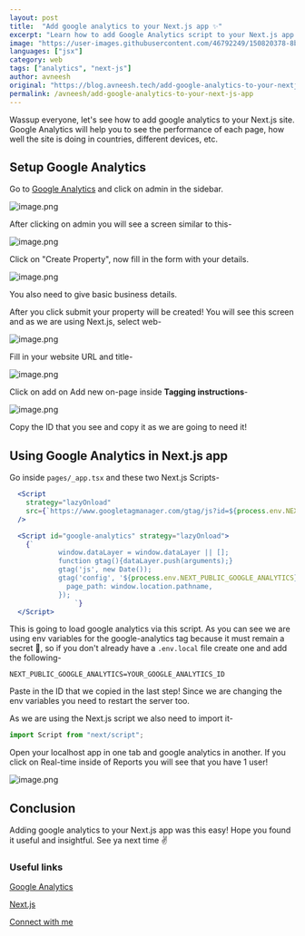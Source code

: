 ```yaml
---
layout: post
title:  "Add google analytics to your Next.js app ✨"
excerpt: "Learn how to add Google Analytics script to your Next.js app."
image: "https://user-images.githubusercontent.com/46792249/150820378-8ba79cd6-b0e9-484b-93b7-6445b0680cd1.png"
languages: ["jsx"]
category: web
tags: ["analytics", "next-js"]
author: avneesh
original: "https://blog.avneesh.tech/add-google-analytics-to-your-nextjs-app"
permalink: /avneesh/add-google-analytics-to-your-next-js-app
---
```


Wassup everyone, let's see how to add google analytics to your Next.js site. Google Analytics will help you to see the performance of each page, how well the site is doing in countries, different devices, etc.

## Setup Google Analytics
Go to  [Google Analytics](https://analytics.google.com/analytics/web/#/report-home/a215528627w297101680p257398486) and click on admin in the sidebar.

![image.png](https://cdn.hashnode.com/res/hashnode/image/upload/v1642347546151/V_VNBwjDM.png)

After clicking on admin you will see a screen similar to this-

![image.png](https://cdn.hashnode.com/res/hashnode/image/upload/v1642347749350/EkD2EHa3Z.png)

Click on "Create Property", now fill in the form with your details.

![image.png](https://cdn.hashnode.com/res/hashnode/image/upload/v1642347967831/C2JOHnX-W.png)

You also need to give basic business details.

After you click submit your property will be created! You will see this screen and as we are using Next.js, select web-

![image.png](https://cdn.hashnode.com/res/hashnode/image/upload/v1642348270857/uZb1Ioz8s.png)

Fill in your website URL and title-

![image.png](https://cdn.hashnode.com/res/hashnode/image/upload/v1642348443210/En2V_kUHK.png)

Click on add on Add new on-page inside **Tagging instructions**-

![image.png](https://cdn.hashnode.com/res/hashnode/image/upload/v1642348649689/0fbjYdwFL.png)

Copy the ID that you see and copy it as we are going to need it!

## Using Google Analytics in Next.js app

Go inside `pages/_app.tsx` and these two Next.js Scripts-

```jsx
  <Script
    strategy="lazyOnload"
    src={`https://www.googletagmanager.com/gtag/js?id=${process.env.NEXT_PUBLIC_GOOGLE_ANALYTICS}`}
  />

  <Script id="google-analytics" strategy="lazyOnload">
    {`
            window.dataLayer = window.dataLayer || [];
            function gtag(){dataLayer.push(arguments);}
            gtag('js', new Date());
            gtag('config', '${process.env.NEXT_PUBLIC_GOOGLE_ANALYTICS}', {
              page_path: window.location.pathname,
            });
                `}
  </Script>
```

This is going to load google analytics via this script. As you can see we are using env variables for the google-analytics tag because it must remain a secret 🤫, so if you don't already have a `.env.local` file create one and add the following-

```
NEXT_PUBLIC_GOOGLE_ANALYTICS=YOUR_GOOGLE_ANALYTICS_ID
```

Paste in the ID that we copied in the last step! Since we are changing the env variables you need to restart the server too.

As we are using the Next.js script we also need to import it-

```jsx
import Script from "next/script";
```

Open your localhost app in one tab and google analytics in another. If you click on Real-time inside of Reports you will see that you have 1 user!

![image.png](https://cdn.hashnode.com/res/hashnode/image/upload/v1642350505812/oMFfF0elgj.png)

## Conclusion

Adding google analytics to your Next.js app was this easy! Hope you found it useful and insightful. See ya next time ✌️

### Useful links

[Google Analytics](https://analytics.google.com/analytics/web/#/report-home/a215528627w297101680p257398486) 

[Next.js](https://nextjs.org/)

[Connect with me](https://links.avneesh.tech/)  
